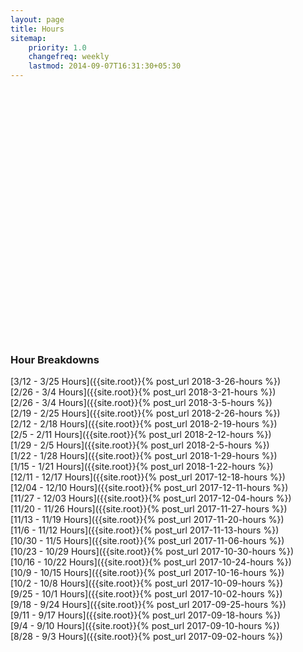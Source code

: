 ```yaml
---
layout: page
title: Hours
sitemap:
    priority: 1.0
    changefreq: weekly
    lastmod: 2014-09-07T16:31:30+05:30
---
```


<script src="https://ajax.googleapis.com/ajax/libs/jquery/1.8.2/jquery.min.js"></script>
<script src="https://code.highcharts.com/highcharts.js"></script>
<script src="https://code.highcharts.com/modules/exporting.js"></script>

<div id="container" style="min-width: 310px; height: 400px; margin: 0 auto">
</div>

<script type="text/javascript">
    $('#container').highcharts({
        title: {
            text: 'Hours Logged per Week',
            x: -20 //center
        },
        xAxis: {
            categories: ['8/28 - 9/3', '9/4 - 9/10', '9/11 - 9/17', '9/18 - 9/24', '9/25 - 10/1', '10/2 - 10/8', '10/9 - 10/15', '10/16 - 10/22', '10/23 - 10/29', '10/30 - 11/5', '11/6 - 11/12', '11/13 - 11/19', '11/20 - 11/26', '11/27 - 12/3', '12/4 - 12/10', '12/11 - 12/17', '1/15 - 1/21', '1/22 - 1/28', '1/29 - 2/4', '2/5 - 2/11', '2/12 - 2/18', '2/19 - 2/25', '2/26 - 3/4', '3/5 - 3/11', '3/12 - 3/25'] //TODO: Update this
        },
        yAxis: {
            title: {
                text: 'Hours Logged'
            },
            plotLines: [{
                value: 0,
                width: 1,
                color: '#808080'
            }],
            min: 0
        },
        tooltip: {
            valueSuffix: ''
        },
        legend: {
            layout: 'vertical',
            align: 'right',
            verticalAlign: 'middle',
            borderWidth: 0
        },
        series: [{
            name: 'Hours Logged',
            data: [17, 17.75, 24.50, 20.50, 14.00, 15.5, 32.5, 59.5, 26, 20, 33, 66.5, 12.5, 31, 31, 9, 15, 12.5, 28.25, 25.5, 15, 12, 10, 19.5, 16] //TODO: Update this
        }]
    });
</script>

### Hour Breakdowns
[3/12 - 3/25 Hours]({{site.root}}{% post_url 2018-3-26-hours %})<br>
[2/26 - 3/4 Hours]({{site.root}}{% post_url 2018-3-21-hours %})<br>
[2/26 - 3/4 Hours]({{site.root}}{% post_url 2018-3-5-hours %})<br>
[2/19 - 2/25 Hours]({{site.root}}{% post_url 2018-2-26-hours %})<br>
[2/12 - 2/18 Hours]({{site.root}}{% post_url 2018-2-19-hours %})<br>
[2/5 - 2/11 Hours]({{site.root}}{% post_url 2018-2-12-hours %})<br>
[1/29 - 2/5 Hours]({{site.root}}{% post_url 2018-2-5-hours %})<br>
[1/22 - 1/28 Hours]({{site.root}}{% post_url 2018-1-29-hours %})<br>
[1/15 - 1/21 Hours]({{site.root}}{% post_url 2018-1-22-hours %})<br>
[12/11 - 12/17 Hours]({{site.root}}{% post_url 2017-12-18-hours %})<br>
[12/04 - 12/10 Hours]({{site.root}}{% post_url 2017-12-11-hours %})<br>
[11/27 - 12/03 Hours]({{site.root}}{% post_url 2017-12-04-hours %})<br>
[11/20 - 11/26 Hours]({{site.root}}{% post_url 2017-11-27-hours %})<br>
[11/13 - 11/19 Hours]({{site.root}}{% post_url 2017-11-20-hours %})<br>
[11/6 - 11/12 Hours]({{site.root}}{% post_url 2017-11-13-hours %})<br>
[10/30 - 11/5 Hours]({{site.root}}{% post_url 2017-11-06-hours %})<br>
[10/23 - 10/29 Hours]({{site.root}}{% post_url 2017-10-30-hours %})<br>
[10/16 - 10/22 Hours]({{site.root}}{% post_url 2017-10-24-hours %})<br>
[10/9 - 10/15 Hours]({{site.root}}{% post_url 2017-10-16-hours %})<br>
[10/2 - 10/8 Hours]({{site.root}}{% post_url 2017-10-09-hours %})<br>
[9/25 - 10/1 Hours]({{site.root}}{% post_url 2017-10-02-hours %})<br>
[9/18 - 9/24 Hours]({{site.root}}{% post_url 2017-09-25-hours %})<br>
[9/11 - 9/17 Hours]({{site.root}}{% post_url 2017-09-18-hours %})<br>
[9/4 - 9/10 Hours]({{site.root}}{% post_url 2017-09-10-hours %})<br>
[8/28 - 9/3 Hours]({{site.root}}{% post_url 2017-09-02-hours %})